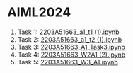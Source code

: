 # AIML2024
1. Task 1: [2203A51663_a1_t1 (1).ipynb](https://github.com/karthikambaragonda/AIML2024/blob/main/2203A51663_a1_t1%20(1).ipynb)
2. Task 2: [2203A51663_a1_t2 (1).ipynb](https://github.com/karthikambaragonda/AIML2024/blob/main/2203A51663_a1_t2%20(1).ipynb)
3. Task 3: [2203A51663_A1_Task3.ipynb](https://github.com/karthikambaragonda/AIML2024/blob/main/2203A51663_A1_Task3.ipynb)
4. Task 4: [2203A51663_W2A1 (2).ipynb](https://github.com/karthikambaragonda/AIML2024/blob/main/2203A51663_W2A1%20(2).ipynb)
5. Task 5: [2203A51663_W3_A1.ipynb](https://github.com/karthikambaragonda/AIML2024/blob/main/2203A51663_W2A1%20(2).ipynb)
